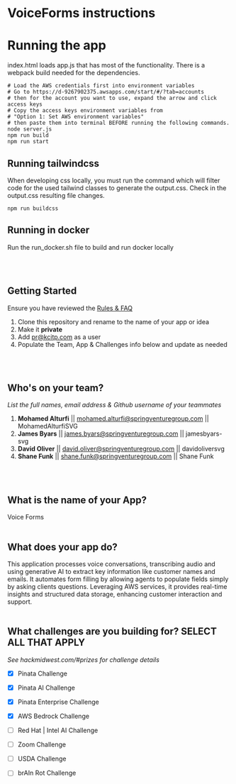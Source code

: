 # VoiceForms instructions

# Running the app
index.html loads app.js that has most of the functionality.
There is a webpack build needed for the dependencies.

```shell
# Load the AWS credentials first into environment variables
# Go to https://d-9267902375.awsapps.com/start/#/?tab=accounts
# then for the account you want to use, expand the arrow and click access keys
# Copy the access keys environment variables from 
# "Option 1: Set AWS environment variables"
# then paste them into terminal BEFORE running the following commands.
node server.js
npm run build
npm run start
```

## Running tailwindcss
When developing css locally, you must run the command which will filter code for the 
used tailwind classes to generate the output.css.  Check in the output.css resulting file changes.

```shell
npm run buildcss
```

## Running in docker
Run the run_docker.sh file to build and run docker locally

<br /><br />


## Getting Started
Ensure you have reviewed the [Rules & FAQ](https://hackmidwest.com/#faq)
1. Clone this repository and rename to the name of your app or idea
2. Make it **private**
3. Add pr@kcitp.com as a user
4. Populate the Team, App & Challenges info below and update as needed

<br /><br />

## Who's on your team?
*List the full names,  email address & Github username of your teammates*

1.   **Mohamed Alturfi** || mohamed.alturfi@springventuregroup.com || MohamedAlturfiSVG
2.   **James Byars** || james.byars@springventuregroup.com || jamesbyars-svg
3.   **David Oliver** || david.oliver@springventuregroup.com || davidoliversvg
4.   **Shane Funk** || shane.funk@springventuregroup.com || Shane Funk

<br /><br />


## What is the name of your App?
Voice Forms
<br /><br />
## What does your app do?
This application processes voice conversations, transcribing audio and using generative AI to extract key information like customer names and emails. It automates form filling by allowing agents to populate fields simply by asking clients questions. Leveraging AWS services, it provides real-time insights and structured data storage, enhancing customer interaction and support.
<br /><br />


## What challenges are you building for? SELECT ALL THAT APPLY
*See hackmidwest.com/#prizes for challenge details*
- [X]  Pinata Challenge
- [X]  Pinata AI Challenge
- [X]  Pinata Enterprise Challenge
- [X]  AWS Bedrock Challenge
- [ ]  Red Hat | Intel AI Challenge
- [ ]  Zoom Challenge
- [ ]  USDA Challenge
- [ ]  brAIn Rot Challenge


<br /><br />
